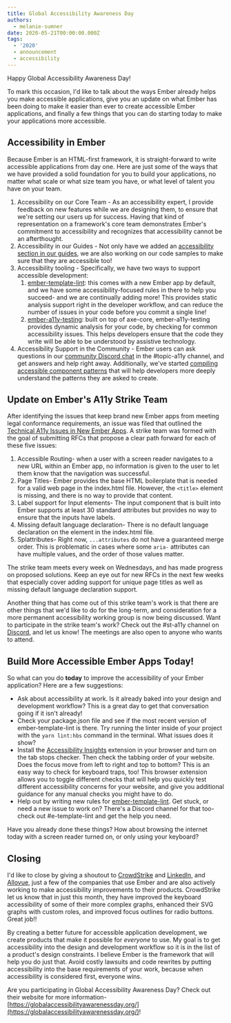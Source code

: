 ```yaml
---
title: Global Accessibility Awareness Day
authors:
  - melanie-sumner
date: 2020-05-21T00:00:00.000Z
tags:
  - '2020'
  - announcement
  - accessibility
---
```


<!--alex disable easy just -->

Happy Global Accessibility Awareness Day!

To mark this occasion, I'd like to talk about the ways Ember already helps you make accessible applications, give you an update on what Ember has been doing to make it easier than ever to create accessible Ember applications, and finally a few things that you can do starting today to make your applications more accessible.

## Accessibility in Ember

Because Ember is an HTML-first framework, it is straight-forward to write accessible applications from day one. Here are just some of the ways that we have provided a solid foundation for you to build your applications, no matter what scale or what size team you have, or what level of talent you have on your team.

1. Accessibility on our Core Team - As an accessibility expert, I provide feedback on new features while we are designing them, to ensure that we're setting our users up for success. Having that kind of representation on a framework's core team demonstrates Ember's commitment to accessibility and recognizes that accessibility cannot be an afterthought.
2. Accessibility in our Guides - Not only have we added an [accessibility section in our guides](https://guides.emberjs.com/release/accessibility/), we are also working on our code samples to make sure that they are accessible too!
3. Accessibility tooling - Specifically, we have two ways to support accessible development:
    1. [ember-template-lint](https://github.com/ember-template-lint/ember-template-lint): this comes with a new Ember app by default, and we have some accessibility-focused rules in there to help you succeed- and we are continually adding more! This provides static analysis support right in the developer workflow, and can reduce the number of issues in your code before you commit a single line!
    2. [ember-a11y-testing](https://github.com/ember-a11y/ember-a11y-testing): built on top of axe-core, ember-a11y-testing provides dynamic analysis for your code, by checking for common accessibility issues. This helps developers ensure that the code they write will be able to be understood by assistive technology.
4. Accessibility Support in the Community - Ember users can ask questions in our [community Discord chat](https://discord.gg/emberjs) in the #topic-a11y channel, and get answers and help right away. Additionally, we've started [compiling accessible component patterns](https://emberjs-1.gitbook.io/ember-component-patterns/) that will help developers more deeply understand the patterns they are asked to create.

## Update on Ember's A11y Strike Team

After identifying the issues that keep brand new Ember apps from meeting legal conformance requirements, an issue was filed that outlined the [Technical A11y Issues in New Ember Apps](https://github.com/emberjs/rfcs/issues/595). A strike team was formed with the goal of submitting RFCs that propose a clear path forward for each of these five issues:

1. Accessible Routing- when a user with a screen reader navigates to a new URL within an Ember app, no information is given to the user to let them know that the navigation was successful.
2. Page Titles- Ember provides the base HTML boilerplate that is needed for a valid web page in the index.html file. However, the `<title>` element is missing, and there is no way to provide that content.
3. Label support for Input elements- The input component that is built into Ember supports at least 30 standard attributes but provides no way to ensure that the inputs have labels.
4. Missing default language declaration- There is no default language declaration on the <html> element in the index.html file.
5. Splattributes- Right now, `...attributes` do not have a guaranteed merge order. This is problematic in cases where some `aria-` attributes can have multiple values, and the order of those values matter.

The strike team meets every week on Wednesdays, and has made progress on proposed solutions. Keep an eye out for new RFCs in the next few weeks that especially cover adding support for unique page titles as well as missing default language declaration support.

Another thing that has come out of this strike team's work is that there are other things that we'd like to do for the long-term, and consideration for a more permanent accessibility working group is now being discussed. Want to participate in the strike team's work? Check out the #st-a11y channel on [Discord](https://discord.gg/emberjs), and let us know! The meetings are also open to anyone who wants to attend.

## Build More Accessible Ember Apps Today!

So what can you do **today** to improve the accessibility of your Ember application? Here are a few suggestions:

- Ask about accessibility at work. Is it already baked into your design and development workflow? This is a great day to get that conversation going if it isn't already!
- Check your package.json file and see if the most recent version of ember-template-lint is there. Try running the linter inside of your project with the `yarn lint:hbs` command in the terminal. What issues does it show?
- Install the [Accessibility Insights](https://accessibilityinsights.io/) extension in your browser and turn on the tab stops checker. Then check the tabbing order of your website. Does the focus move from left to right and top to bottom? This is an easy way to check for keyboard traps, too! This browser extension allows you to toggle different checks that will help you quickly test different accessibility concerns for your website, and give you additional guidance for any manual checks you might have to do.
- Help out by writing new rules for [ember-template-lint](https://github.com/ember-template-lint/ember-template-lint). Get stuck, or need a new issue to work on? There's a Discord channel for that too- check out #e-template-lint and get the help you need.

Have you already done these things? How about browsing the internet today with a screen reader turned on, or only using your keyboard?

## Closing

I'd like to close by giving a shoutout to [CrowdStrike](https://www.crowdstrike.com/) and [LinkedIn](https://www.linkedin.com/), and [Allovue](https://allovue.com/), just a few of the companies that use Ember and are also actively working to make accessibility improvements to their products. CrowdStrike let us know that in just this month, they have improved the keyboard accessibility of some of their more complex graphs, enhanced their SVG graphs with custom roles, and improved focus outlines for radio buttons. Great job!!

By creating a better future for accessible application development, we create products that make it possible for *everyone* to use. My goal is to get accessibility into the design and development workflow so it is in the list of a product's design constraints. I believe Ember is the framework that will help you do just that. Avoid costly lawsuits and code rewrites by putting accessibility into the base requirements of your work, because when accessibility is considered first, everyone wins.

Are you participating in Global Accessibility Awareness Day? Check out their website for more information- [https://globalaccessibilityawarenessday.org/](https://globalaccessibilityawarenessday.org/)!
